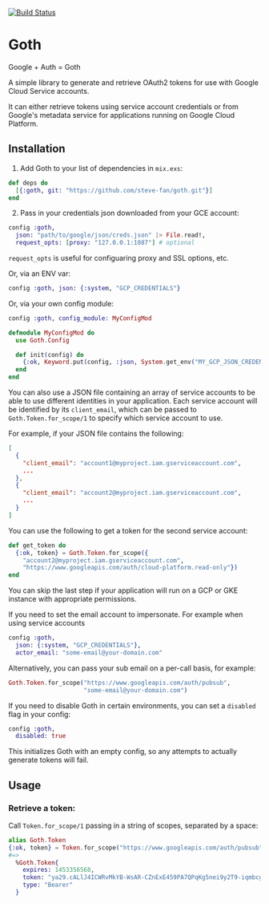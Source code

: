 [![Build Status](https://travis-ci.org/peburrows/goth.svg?branch=master)](https://travis-ci.org/peburrows/goth)

# Goth
Google + Auth = Goth

A simple library to generate and retrieve OAuth2 tokens for use with Google Cloud Service accounts.

It can either retrieve tokens using service account credentials or from Google's metadata service for applications running on Google Cloud Platform.

## Installation

1. Add Goth to your list of dependencies in `mix.exs`:
  ```elixir
  def deps do
    [{:goth, git: "https://github.com/steve-fan/goth.git"}]
  end
  ```

2. Pass in your credentials json downloaded from your GCE account:

  ```elixir
  config :goth,
    json: "path/to/google/json/creds.json" |> File.read!,
    request_opts: [proxy: "127.0.0.1:1087"] # optional
  ```

  `request_opts` is useful for configuaring proxy and SSL options, etc.

  Or, via an ENV var:
  ```elixir
  config :goth, json: {:system, "GCP_CREDENTIALS"}
  ```

  Or, via your own config module:
  ```elixir
  config :goth, config_module: MyConfigMod
  ```
  ```elixir
  defmodule MyConfigMod do
    use Goth.Config

    def init(config) do
      {:ok, Keyword.put(config, :json, System.get_env("MY_GCP_JSON_CREDENTIALS"))}
    end
  end
  ```

You can also use a JSON file containing an array of service accounts to be able to use different identities in your application. Each service
account will be identified by its ```client_email```, which can be passed to ```Goth.Token.for_scope/1``` to specify which service account to use.

For example, if your JSON file contains the following:

```json
[
  {
    "client_email": "account1@myproject.iam.gserviceaccount.com",
    ...
  },
  {
    "client_email": "account2@myproject.iam.gserviceaccount.com",
    ...
  }
]
```

You can use the following to get a token for the second service account:

```elixir
def get_token do
  {:ok, token} = Goth.Token.for_scope({
    "account2@myproject.iam.gserviceaccount.com",
    "https://www.googleapis.com/auth/cloud-platform.read-only"})
end
```

You can skip the last step if your application will run on a GCP or GKE instance with appropriate permissions.

If you need to set the email account to impersonate. For example when using service accounts

  ```elixir
  config :goth,
    json: {:system, "GCP_CREDENTIALS"},
    actor_email: "some-email@your-domain.com"
  ```

Alternatively, you can pass your sub email on a per-call basis, for example:

  ```elixir
  Goth.Token.for_scope("https://www.googleapis.com/auth/pubsub",
                       "some-email@your-domain.com")
  ```

If you need to disable Goth in certain environments, you can set a `disabled`
flag in your config:

  ```elixir
  config :goth,
    disabled: true
  ```

This initializes Goth with an empty config, so any attempts to actually generate
tokens will fail.

## Usage

### Retrieve a token:
Call `Token.for_scope/1` passing in a string of scopes, separated by a space:
```elixir
alias Goth.Token
{:ok, token} = Token.for_scope("https://www.googleapis.com/auth/pubsub")
#=>
  %Goth.Token{
    expires: 1453356568,
    token: "ya29.cALlJ4ICWRvMkYB-WsAR-CZnExE459PA7QPqKg5nei9y2T9-iqmbcgxq8XrTATNn_BPim",
    type: "Bearer"
  }
```
